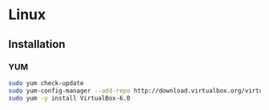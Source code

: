 # Linux

## Installation

### YUM

```sh
sudo yum check-update
sudo yum-config-manager --add-repo http://download.virtualbox.org/virtualbox/rpm/rhel/virtualbox.repo
sudo yum -y install VirtualBox-6.0
```
